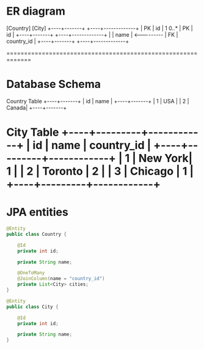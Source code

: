 # ER diagram

  [Country]                       [City]
+----+-------+               +----+-------------+
| PK | id    |  1      0..*  | PK | id          |
+----+-------+               +----+-------------+
|    | name  |  <---------   | FK | country_id  |
+----+-------+               +----+-------------+

=============================================================
# Database Schema
Country Table
+----+-------+
| id | name  |
+----+-------+
|  1 | USA   |
|  2 | Canada|
+----+-------+

City Table
+----+---------+------------+
| id | name    | country_id |
+----+---------+------------+
|  1 | New York| 1          |
|  2 | Toronto | 2          |
|  3 | Chicago | 1          |
+----+---------+------------+
=============================================================


# JPA entities
```java
@Entity
public class Country {

    @Id
    private int id;

    private String name;

    @OneToMany
    @JoinColumn(name = "country_id")
    private List<City> cities;
}

@Entity
public class City {

    @Id
    private int id;

    private String name;
}
```